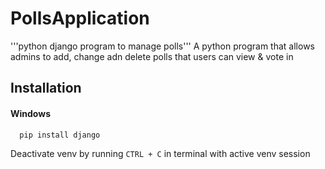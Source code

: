 # PollsApplication
'''python django program to manage polls'''
A python program that allows admins to add, change adn delete polls that users can view & vote in
## Installation

#### Windows
```bash
  pip install django
```

Deactivate venv by running `CTRL + C` in terminal with active venv session

